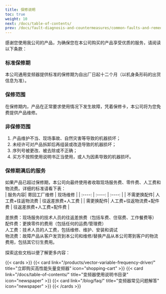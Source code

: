 ```yaml
---
title: 保修说明
toc: true
weight: 10
next: /docs/table-of-contents/
prev: /docs/fault-diagnosis-and-countermeasures/common-faults-and-remediation-procedures/
---
```


感谢您使用我公司的产品，为确保您在本公司购买的产品享受优质的服务，请阅读以下条款：
### 标准保修期
本公司通用变频器提供标准的保修期为自出厂日起十二个月（以机身条形码的出货信息为准）。

### 保修范围
在保修期内，产品在正常要求使用情况下发生故障，凭着保修卡，本公司将为您免费提供产品维修。

### 非保修范围
1. 产品维护不当、现场事故、自然灾害等导致的机器损坏；
1. 未经许可对产品拆卸后再组装或改造导致的机器损坏；
1. 序列号被更改、被去除或不正确；
1. 买方不按照使用说明书正当使用，或人为因素导致的机器损坏。

### 保修期满后的服务
如果产品已超过保修期，本公司向最终使用者收取现场服务费、零件费、人工费和物流费。详细的标准请看下表：  
|  服务内容|    寄回工厂维修  | 现场维修 |
| :----: |    :----:   | :----:   |
|  不需更换配件|    人工费+往返物流费  | 往返差旅费+人工费 |
|  需更换配件|    人工费+往返物流费+配件费  | 往返差旅费+人工费+配件费 |

差旅费：现场服务的技术人员的往返差旅费（包括车费、住宿费、工作餐费等）  
配件费：更换零件的费用（包括任何的运费/管理费）  
人工费：技术人员的人工费，包括维修、维护、安装和调试  
物流费：故障产品从客户发货到本公司和维修/替换产品从本公司寄到客户的物流费用，包括其它衍生费用。  

探索这些文档以便了解更多内容：

{{< cards >}}
  {{< card link="/products/vector-variable-frequency-driver/" title="立即购买高性能矢量变频器" icon="shopping-cart" >}}
  {{< card link="/docs/table-of-contents/" title="变频器使用说明书目录" icon="newspaper"  >}}
  {{< card link="/blog/faq/" title="变频器常见问题解答" icon="newspaper" >}}
{{< /cards >}}	
